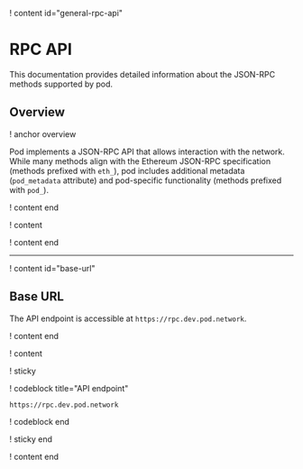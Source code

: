 ! content id="general-rpc-api"

# RPC API

This documentation provides detailed information about the JSON-RPC methods supported by pod.

## Overview

! anchor overview

Pod implements a JSON-RPC API that allows interaction with the network. While many methods align with the Ethereum JSON-RPC specification (methods prefixed with `eth_`), pod includes additional metadata (`pod_metadata` attribute) and pod-specific functionality (methods prefixed with `pod_`).

! content end

! content

! content end

---

! content id="base-url"

## Base URL

The API endpoint is accessible at `https://rpc.dev.pod.network`.

! content end

! content

! sticky

! codeblock title="API endpoint"

```bash
https://rpc.dev.pod.network
```

! codeblock end

! sticky end

! content end

